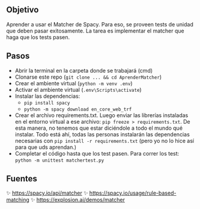 ## Objetivo
Aprender a usar el Matcher de Spacy. Para eso, se proveen tests de unidad que deben pasar exitosamente. La tarea es implementar el matcher que haga que los tests pasen.
## Pasos
- Abrir la terminal en la carpeta donde se trabajará (cmd)
- Clonarse este repo (```git clone ... && cd AprenderMatcher```)
- Crear el ambiente virtual (```python -m venv .env```)
- Activar el ambiente virtual (```.env\Scripts\activate```)
- Instalar las dependencias:
    - ```pip install spacy```
    - ```python -m spacy download en_core_web_trf```
- Crear el archivo requirements.txt. Luego enviar las librerías instaladas en el entorno virtual a ese archivo: ```pip freeze > requirements.txt```. De esta manera, no tenemos que estar diciéndole a todo el mundo qué instalar. Todo está ahí, todas las personas instalarán las dependencias necesarias con ```pip install -r requirements.txt``` (pero yo no lo hice así para que uds aprendan.)
- Completar el código hasta que los test pasen. Para correr los test: ```python -m unittest matchertest.py```

## Fuentes
✨ https://spacy.io/api/matcher 
✨ https://spacy.io/usage/rule-based-matching
✨ https://explosion.ai/demos/matcher 
